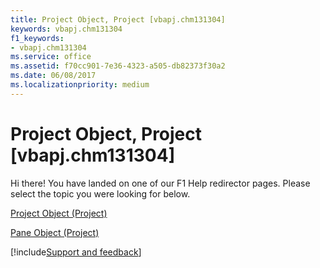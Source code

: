 ```yaml
---
title: Project Object, Project [vbapj.chm131304]
keywords: vbapj.chm131304
f1_keywords:
- vbapj.chm131304
ms.service: office
ms.assetid: f70cc901-7e36-4323-a505-db82373f30a2
ms.date: 06/08/2017
ms.localizationpriority: medium
---
```



# Project Object, Project [vbapj.chm131304]

Hi there! You have landed on one of our F1 Help redirector pages. Please select the topic you were looking for below.

[Project Object (Project)](https://msdn.microsoft.com/library/855c1ad9-0e84-f274-9e0e-2424e7cab447%28Office.15%29.aspx)

[Pane Object (Project)](https://msdn.microsoft.com/library/a6995e47-c0a0-2c5e-269f-d7a59d20f982%28Office.15%29.aspx)

[!include[Support and feedback](~/includes/feedback-boilerplate.md)]